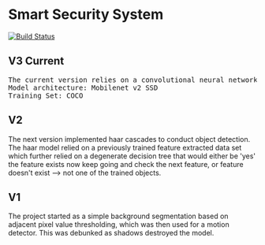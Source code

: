 # Smart Security System

[![Build Status](https://travis-ci.org/joemccann/dillinger.svg?branch=master)](https://travis-ci.org/joemccann/dillinger)

## V3 Current
<pre>
The current version relies on a convolutional neural network and takes into account the ROI of detection and moves a servo motor enabling the security camera to swivel.
Model architecture: Mobilenet v2 SSD 
Training Set: COCO
</pre>

## V2
The next version implemented haar cascades to conduct object detection. The haar model relied on a previously trained feature extracted data set which further relied on a degenerate decision tree that would either be 'yes' the feature exists now keep going and check the next feature, or feature doesn't exist --> not one of the trained objects.

## V1
The project started as a simple background segmentation based on adjacent pixel value thresholding, which was then used for a motion detector. This was debunked as shadows destroyed the model.
